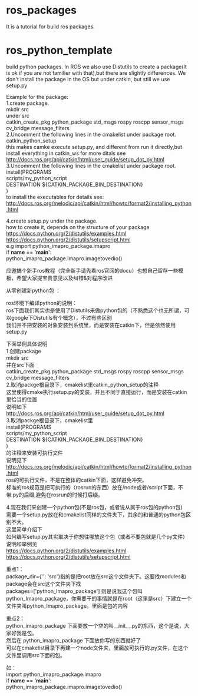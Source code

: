 # ros_packages
It is a tutorial for build ros packages.

# ros_python_template

build python packages.
In ROS we also use Distutils to create a package(It is ok if you are not familier with that),but there are slightly differences. We don't install the package in the OS but under catkin, but still we use setup.py

Example for the package:   
1.create package.  
  mkdir src  
  under src  
  catkin_create_pkg python_package std_msgs rospy roscpp  sensor_msgs cv_bridge message_filters      
2.Uncomment the following lines in the cmakelist under package root.  
  catkin_python_setup  
  this makes camke execute setup.py, and different from run it directly,but install everything in catkin_ws
  for more ditals see
  http://docs.ros.org/api/catkin/html/user_guide/setup_dot_py.html  
3.Uncomment the following lines in the cmakelist under package root.   
 install(PROGRAMS    
   scripts/my_python_script    
   DESTINATION ${CATKIN_PACKAGE_BIN_DESTINATION}    
 )    
 to install the executables 
 for details see:
  http://docs.ros.org/melodic/api/catkin/html/howto/format2/installing_python.html  

4.create setup.py under the package.  
    how to create it, depends on the structure of your package
    https://docs.python.org/2/distutils/examples.html  
    https://docs.python.org/2/distutils/setupscript.html  
e.g
import python_imapro_package.imapro  
if __name__ == '__main__':  
    python_imapro_package.imapro.imagetovedio()  

应邀搞个新手ros教程（完全新手请先看ros官网的docu）也想自己留存一些模板，希望大家提宝贵意见以及纠错&对程序改进  

从零创建新python包  ：

ros环境下编译python的说明：  
    ros下面我们其实也是使用了Distutils来做python包的（不熟悉这个也无所谓，可以google下Distutils有个概念），不过有些区别  
    我们并不把安装的对象安装到系统里，而是安装在catkin下，但是依然使用setup.py  

下面举例具体说明  
1.创建package  
    mkdir src  
    并在src下面  
    catkin_create_pkg python_package std_msgs rospy roscpp  sensor_msgs cv_bridge message_filters  
2.取消packge根目录下，cmakelist里catkin_python_setup的注释  
    这里使得cmake执行setup.py的安装，并且不同于直接运行，而是安装在catkin里恰当的位置  
    说明如下  
http://docs.ros.org/api/catkin/html/user_guide/setup_dot_py.html  
3.取消packge根目录下，cmakelist里  
 install(PROGRAMS  
   scripts/my_python_script  
   DESTINATION ${CATKIN_PACKAGE_BIN_DESTINATION}  
 )  
的注释来安装可执行文件  
说明见下  
http://docs.ros.org/melodic/api/catkin/html/howto/format2/installing_python.html  
ros的可执行文件，不是在整体的catkin下面，这样避免冲突。  
标准的ros规范是把可执行的（rosrun的东西）放在/node或者/script下面，不带.py的后缀,避免在rosrun的时候打后缀。  


4.现在我们来创建一个python包(不是ros包，或者说从属于ros包的python包)  
    需要一个setup.py放在和cmakelist同样的文件夹下，其余的和普通的python包区别不大。  
    这里简单介绍下  
    如何编写setup.py其实取决于你想往哪放这个包（或者不要包就是几个py文件） 
    说明和举例见  
    https://docs.python.org/2/distutils/examples.html  
    https://docs.python.org/2/distutils/setupscript.html  

重点1：   
package_dir={'': 'src'}指的是把root放在src这个文件夹下。这要找modules和package会在src这个文件夹下找  
packages=['python_Imapro_package'] 则是说我这个包叫python_Imapro_package，你需要干的事情就是在root（这里是src）下建立一个文件夹叫python_Imapro_package。里面是包的内容  

重点2：  
python_imapro_package 下面要放一个空的叫__init__.py的东西，这个是说，大家好我是包。  
然后在 python_imapro_package 下面放你写的东西就好了  
可以在cmakelist目录下再建一个node文件夹，里面放可执行的.py文件，在这个文件里调用src下面的包。  

如：  
import python_imapro_package.imapro  
if __name__ == '__main__':  
    python_imapro_package.imapro.imagetovedio()  

